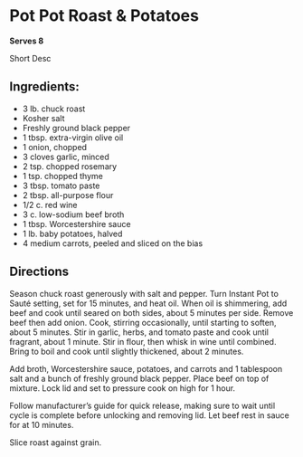 # Pot Pot Roast & Potatoes
**Serves 8**

Short Desc

## Ingredients:

* 3 lb. chuck roast 
* Kosher salt 
* Freshly ground black pepper
* 1 tbsp. extra-virgin olive oil
* 1 onion, chopped
* 3 cloves garlic, minced
* 2 tsp. chopped rosemary
* 1 tsp. chopped thyme 
* 3 tbsp. tomato paste 
* 2 tbsp. all-purpose flour
* 1/2 c. red wine
* 3 c. low-sodium beef broth 
* 1 tbsp. Worcestershire sauce
* 1 lb. baby potatoes, halved
* 4 medium carrots, peeled and sliced on the bias


## Directions

Season chuck roast generously with salt and pepper. Turn Instant Pot to Sauté setting, set for 15 minutes, and heat oil. When oil is shimmering, add beef and cook until seared on both sides, about 5 minutes per side. Remove beef then add onion. Cook, stirring occasionally, until starting to soften, about 5 minutes. Stir in garlic, herbs, and tomato paste and cook until fragrant, about 1 minute. Stir in flour, then whisk in wine until combined. Bring to boil and cook until slightly thickened, about 2 minutes. 

Add broth, Worcestershire sauce, potatoes, and carrots and 1 tablespoon salt and a bunch of freshly ground black pepper. Place beef on top of mixture. Lock lid and set to pressure cook on high for 1 hour. 

Follow manufacturer’s guide for quick release, making sure to wait until cycle is complete before unlocking and removing lid. Let beef rest in sauce for at 10 minutes. 

Slice roast against grain.